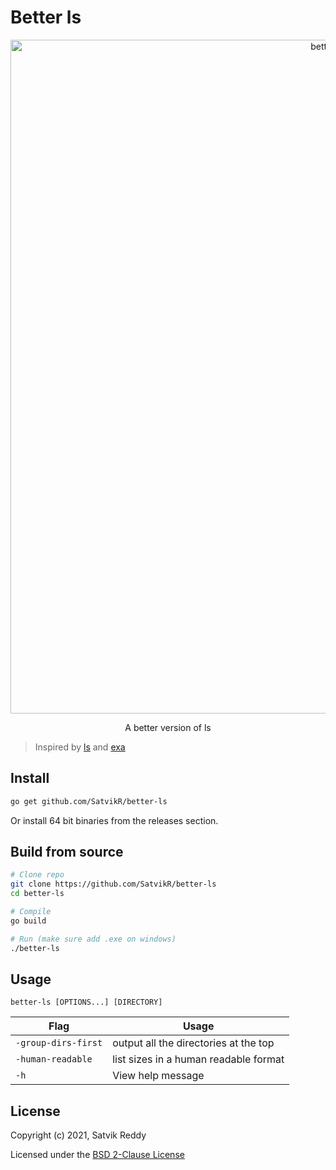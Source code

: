 # Better ls

<div align="center">
  
<img width="1078" alt="better-ls screenshot" src="https://user-images.githubusercontent.com/49799352/120881575-f7495580-c586-11eb-8238-4c1d55ed8106.png">

A better version of ls

</div>

> Inspired by [ls](https://en.wikipedia.org/wiki/Ls) and [exa](https://github.com/ogham/exa)

## Install

```sh
go get github.com/SatvikR/better-ls
```
Or install 64 bit binaries from the releases section.

## Build from source

```sh
# Clone repo
git clone https://github.com/SatvikR/better-ls
cd better-ls

# Compile
go build

# Run (make sure add .exe on windows)
./better-ls
```

## Usage

`better-ls [OPTIONS...] [DIRECTORY]`

| Flag                | Usage                                 |
| ------------------- | ------------------------------------- |
| `-group-dirs-first` | output all the directories at the top |
| `-human-readable`   | list sizes in a human readable format |
| `-h`                | View help message                     |

## License

Copyright (c) 2021, Satvik Reddy

Licensed under the
[BSD 2-Clause License](https://github.com/SatvikR/better-ls/blob/main/LICENSE)
